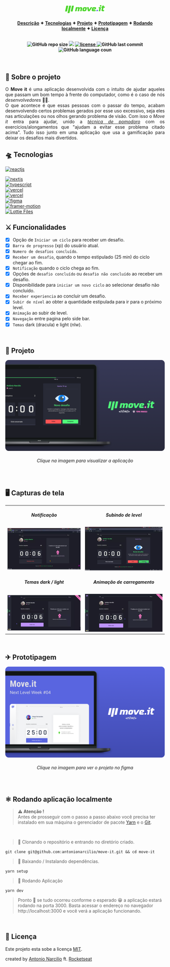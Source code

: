 <p align="center">
  <a href="https://antonionarcilio-move-it.vercel.app">
    <img title="Visualizar aplicação" width="25%" src="./.github/move-it.svg">
  </a>
</p>

<h4 align="center">

[Descrição](#desc) ✦ [Tecnologias](#tec) ✦ [Projeto](#Projeto) ✦ [Prototipagem](#prototipagem) ✦ [Rodando localmente](#local) ✦ [Licença](#lic)

<br>

<img alt="GitHub repo size" title="GitHub repo size" src="https://img.shields.io/github/repo-size/AntonioNarcilio/Move-it?color=50fa7b&labelColor=282a36&logo=GitHub&logoColor=white" />

<img src="https://img.shields.io/github/deployments/AntonioNarcilio/move-it/Production?color=50fa7b&label=Vercel%20deploy&labelColor=282a36&logo=Vercel" />

<a href="https://github.com/AntonioNarcilio/move-it/blob/master/LICENSE">
 <img src="https://img.shields.io/github/license/AntonioNarcilio/Move-it?label=license&color=ff5555&labelColor=282a36" alt="license"/>
</a>

<img alt="GitHub last commit" title="GitHub last commit" src="https://img.shields.io/github/last-commit/AntonioNarcilio/Move-it?&color=50fa7b&labelColor=282a36" />

<img alt="GitHub language coun" title="GitHub language coun" src="https://img.shields.io/github/languages/count/AntonioNarcilio/Move-it?&color=50fa7b&labelColor=282a36" />

<br>

</h4>

<br>

<h2 id="desc">
💟 Sobre o projeto
</h2>

<p align="justify">
O <b>Move it</b> é uma aplicação desenvolvida com o intuito de ajudar aqueles que passam um bom tempo à frente do computador, como é o caso de nós <i>desenvolvedores</i> 👨‍💻.
<br/>
O que acontece é que essas pessoas com o passar do tempo, acabam desenvolvendo certos problemas gerados por esse uso excessivo, seja eles nas articulações ou nos olhos gerando problema de visão. Com isso o <i>Move it</i> entra para ajudar, unido a <i><u> técnica de pomodoro</u></i> com os exercícios/alongamentos que "ajudam a evitar esse problema citado acima". Tudo isso junto em uma aplicação que usa a gamificação para deixar os desafios mais divertidos.
</p>

<h2 id="tec">
🛸 Tecnologias
</h2>

<a href="https://reactjs.org">
 <img alt="reactjs" title="reactjs" src="https://img.shields.io/static/v1?label=React&message=Javascript%20library&style=social&logo=React&logoColor=0088CC" />
</a>

<br/>

<p align="left">
<a href="https://nextjs.org">
 <img alt="nextjs" title="nextjs" src="https://img.shields.io/static/v1?label=next%20js&message=Framework%20react&style=social&logo=Next.js&logoColor=black" />
</a>

<br/>

<a href="https://www.typescriptlang.org/download">
 <img alt="typescript" title="typescript" src="https://img.shields.io/static/v1?label=TypeScript&message=Typed%20JavaScript&style=social&logo=typescript&logoColor=27609E" />
</a>

<br/>

<a href="">
 <img alt="vercel" title="vercel" src="https://img.shields.io/static/v1?label=Styled%20Components&message=Library, CSS in JS&&style=social&logo=Styled-Components" />
</a>

<br/>

<a href="https://vercel.com">
 <img alt="vercel" title="vercel" src="https://img.shields.io/static/v1?label=vercel&message=Deploy&&style=social&logo=Vercel" />
</a>

<br>

<a href="https://www.figma.com/file/cniET9Xo3ZIwoqJ4PWcovu/Move.it-1.0?node-id=160%3A2761">
 <img alt="figma" title="figma" src="https://img.shields.io/static/v1?label=Figma&message=Project%20prototyping&style=social&logo=Figma&logoColor=F24E1E" />
</a>

<br>

<a href="https://www.framer.com/motion/">
 <img alt="framer-motion" title="framer-motion" src="https://img.shields.io/static/v1?label=Framer-Motion&message=Motion%20library%20for%20React&style=social&logo=Framer&logoColor=0055FF" />
</a>

<br>

<a href="https://lottiefiles.com">
 <img alt="Lottie Files" title="Lottie Files" src="https://img.shields.io/static/v1?label=Lottie%20Files&message=Animations&style=social&logo=&logoColor=F24E1E" />
</a>

<br>

<h2>⚔ Funcionalidades</h2>

- [x] Opção de `Iniciar um ciclo` para receber um desafio.
- [x] `Barra de progresso` (xp) do usuário atual.
- [x] `Numero de desafios concluído`.
- [x] `Receber um desafio`, quando o tempo estipulado (25 min) do ciclo chegar ao fim.
- [x] `Notificação` quando o ciclo chega ao fim.
- [x] Opções de `desafio concluído` ou `desafio não concluído` ao receber um desafio.
- [x] Disponibilidade para `iniciar um novo ciclo` ao selecionar desafio não concluído.
- [x] `Receber experiencia` ao concluir um desafio.
- [x] `Subir de nível` ao obter a quantidade estipulada para ir para o próximo level.
- [x] `Animação` ao subir de level.
- [x] `Navegação` entre pagina pelo side bar.
- [x] `Temas` dark (dracula) e light (nlw).

<br>

<h2 id="Projeto">
👔 Projeto
</h2>

<a href="https://antonionarcilio-move-it.vercel.app">
<img title="move.it" src="./.github/moveit-display.png">
</a>
<h6 align="center">Clique na imagem para visualizar a aplicação</h6>

<br>

<h2>🖥 Capturas de tela</h2>

<table>
  <tr align="center">
    <td><h5>Notificação</h5></td>
    <td><h5>Subindo de level</h5></td>
  </tr>
  <tr>
    <td><img src="./.github/notification.webp"></td>
    <td><img src="./.github/levelup.webp"></td>
  </tr>
  <tr align="center">
    <td><h5>Temas dark / light</h5></td>
    <td><h5>Animação de carregamento</h5></td>
  </tr>
  <tr>
    <td><img src="./.github/dark-and-light-mode.webp"></td>
    <td><img src="./.github/load-animation.webp"></td>
  </tr>
</table>

<br>

<h2 id="prototipagem">
✈ Prototipagem
</h2>

<a href="https://www.figma.com/file/cniET9Xo3ZIwoqJ4PWcovu/Move.it-1.0?node-id=160%3A2761">
<img title="move.it" src="./.github/prototipagem.png">
</a>
<h6 align="center">Clique na imagem para ver o projeto no figma</h6>

<br>

<h2 id="local">
⚛ Rodando aplicação localmente
</h2>

> **⚠ Atenção !** <br> Antes de prosseguir com o passo a passo abaixo você precisa ter instalado em sua máquina o gerenciador de pacote [Yarn](https://classic.yarnpkg.com/en/docs/install) e o [Git](https://git-scm.com).

<br>

> 📝 Clonando o repositório e entrando no diretório criado.

```shell
git clone git@github.com:antonionarcilio/move-it.git && cd move-it
```

> 📝 Baixando / Instalando dependências.

```shell
yarn setup
```

> 📝 Rodando Aplicação

```shell
yarn dev
```

> Pronto 🎉 se tudo ocorreu conforme o esperado 😁 a aplicação estará
> rodando na porta 3000. Basta acessar o endereço no navegador
> http://localhost:3000 e você verá a aplicação funcionando.

<br>

<h2 id="lic">
📃 Licença
</h2>

Este projeto esta sobe a licença [MIT](./LICENSE).

created by [Antonio Narcilio](https://github.com/AntonioNarcilio) ft. [Rocketseat](https://github.com/Rocketseat)

